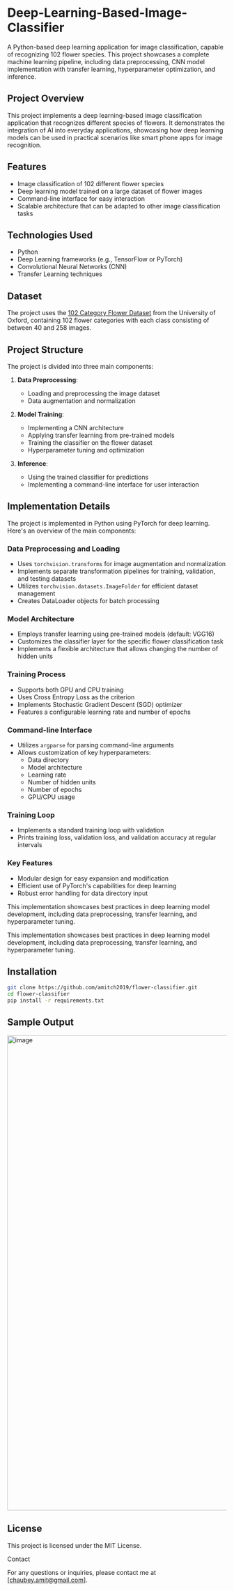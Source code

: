 # Deep-Learning-Based-Image-Classifier
A Python-based deep learning application for image classification, capable of recognizing 102 flower species. This project showcases a complete machine learning pipeline, including data preprocessing, CNN model implementation with transfer learning, hyperparameter optimization, and inference.  


## Project Overview

This project implements a deep learning-based image classification application that recognizes different species of flowers. It demonstrates the integration of AI into everyday applications, showcasing how deep learning models can be used in practical scenarios like smart phone apps for image recognition.

## Features

- Image classification of 102 different flower species
- Deep learning model trained on a large dataset of flower images
- Command-line interface for easy interaction
- Scalable architecture that can be adapted to other image classification tasks

## Technologies Used

- Python
- Deep Learning frameworks (e.g., TensorFlow or PyTorch)
- Convolutional Neural Networks (CNN)
- Transfer Learning techniques

## Dataset

The project uses the [102 Category Flower Dataset](http://www.robots.ox.ac.uk/~vgg/data/flowers/102/index.html) from the University of Oxford, containing 102 flower categories with each class consisting of between 40 and 258 images.

## Project Structure

The project is divided into three main components:

1. **Data Preprocessing**: 
   - Loading and preprocessing the image dataset
   - Data augmentation and normalization

2. **Model Training**:
   - Implementing a CNN architecture
   - Applying transfer learning from pre-trained models
   - Training the classifier on the flower dataset
   - Hyperparameter tuning and optimization

3. **Inference**:
   - Using the trained classifier for predictions
   - Implementing a command-line interface for user interaction
     
  
## Implementation Details

The project is implemented in Python using PyTorch for deep learning. Here's an overview of the main components:

### Data Preprocessing and Loading
- Uses `torchvision.transforms` for image augmentation and normalization
- Implements separate transformation pipelines for training, validation, and testing datasets
- Utilizes `torchvision.datasets.ImageFolder` for efficient dataset management
- Creates DataLoader objects for batch processing

### Model Architecture
- Employs transfer learning using pre-trained models (default: VGG16)
- Customizes the classifier layer for the specific flower classification task
- Implements a flexible architecture that allows changing the number of hidden units

### Training Process
- Supports both GPU and CPU training
- Uses Cross Entropy Loss as the criterion
- Implements Stochastic Gradient Descent (SGD) optimizer
- Features a configurable learning rate and number of epochs

### Command-line Interface
- Utilizes `argparse` for parsing command-line arguments
- Allows customization of key hyperparameters:
  - Data directory
  - Model architecture
  - Learning rate
  - Number of hidden units
  - Number of epochs
  - GPU/CPU usage

### Training Loop
- Implements a standard training loop with validation
- Prints training loss, validation loss, and validation accuracy at regular intervals

### Key Features
- Modular design for easy expansion and modification
- Efficient use of PyTorch's capabilities for deep learning
- Robust error handling for data directory input

This implementation showcases best practices in deep learning model development, including data preprocessing, transfer learning, and hyperparameter tuning.

This implementation showcases best practices in deep learning model development, including data preprocessing, transfer learning, and hyperparameter tuning.

## Installation

```bash
git clone https://github.com/amitch2019/flower-classifier.git
cd flower-classifier
pip install -r requirements.txt
```

## Sample Output

<img width="1090" alt="image" src="https://github.com/user-attachments/assets/688101af-58be-4eb9-8ecf-18ce894ac8c4">

## License

This project is licensed under the MIT License.

Contact

For any questions or inquiries, please contact me at [chaubey.amit@gmail.com].

